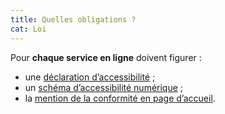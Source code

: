 ```yaml
---
title: Quelles obligations ?
cat: Loi
---
```


Pour **chaque service en ligne** doivent figurer :

- une [déclaration d’accessibilité](/obligations/#declaration-daccessibilite) ;
- un [schéma d’accessibilité numérique](/obligations/#schema-pluriannuel-de-mise-en-accessibilite) ;
- la [mention de la conformité en page d’accueil](/obligations/#mentions-et-pages-obligatoires).
